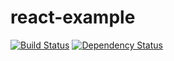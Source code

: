 # react-example
[![Build Status](https://travis-ci.org/Keats/react-example.svg?branch=master)](https://travis-ci.org/Keats/react-example)
[![Dependency Status](https://david-dm.org/Keats/react-example.svg)](https://david-dm.org/Keats/react-example)
